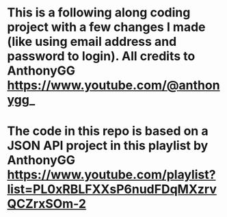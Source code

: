 # This is a following along coding project with a few changes I made (like using email address and password to login). All credits to AnthonyGG https://www.youtube.com/@anthonygg_
# The code in this repo is based on a JSON API project in this playlist by AnthonyGG https://www.youtube.com/playlist?list=PL0xRBLFXXsP6nudFDqMXzrvQCZrxSOm-2
